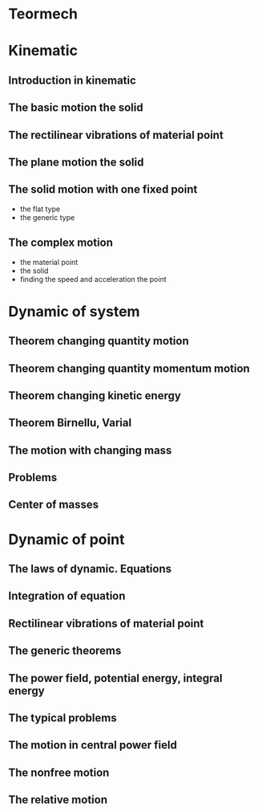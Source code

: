 # Teormech
# Kinematic
## Introduction in kinematic
## The basic motion the solid
## The rectilinear vibrations of material point
## The plane motion the solid 
## The solid motion with one fixed point
- the flat type
- the generic type
## The complex motion
- the material point
- the solid
- finding the speed and acceleration the point
# Dynamic of system
## Theorem changing quantity motion
## Theorem changing quantity momentum motion
## Theorem changing kinetic energy
## Theorem Birnellu, Varial
## The motion with changing mass
## Problems
## Center of masses
# Dynamic of point
## The laws of dynamic. Equations
## Integration of equation
## Rectilinear vibrations of material point
## The generic theorems 
## The power field, potential energy, integral energy
## The typical problems
## The motion in central power field
## The nonfree motion
## The relative motion